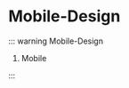 <!--
 * @abstract: JianJie
 * @version: 0.0.1
 * @Author: bhabgs
 * @Date: 2019-11-26 16:23:56
 * @LastEditors: bhabgs
 * @LastEditTime: 2019-11-26 16:46:08
 -->

# Mobile-Design

::: warning Mobile-Design

1.  Mobile

:::
<ZButton/>
